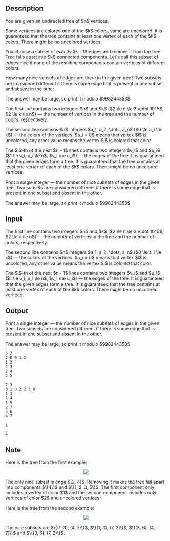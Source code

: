 ## Description

<div><p>You are given an undirected tree of $n$ vertices. </p><p>Some vertices are colored one of the $k$ colors, some are uncolored. It is guaranteed that the tree contains at least one vertex of each of the $k$ colors. There might be no uncolored vertices.</p><p>You choose a subset of <span class="tex-font-style-bf">exactly $k - 1$ edges</span> and remove it from the tree. Tree falls apart into $k$ connected components. Let's call this subset of edges <span class="tex-font-style-it">nice</span> if none of the resulting components contain vertices of different colors.</p><p>How many <span class="tex-font-style-it">nice</span> subsets of edges are there in the given tree? Two subsets are considered different if there is some edge that is present in one subset and absent in the other.</p><p>The answer may be large, so print it modulo $998244353$.</p></div><div class="input-specification"><p>The first line contains two integers $n$ and $k$ ($2 \le n \le 3 \cdot 10^5$, $2 \le k \le n$) — the number of vertices in the tree and the number of colors, respectively.</p><p>The second line contains $n$ integers $a_1, a_2, \dots, a_n$ ($0 \le a_i \le k$) — the colors of the vertices. $a_i = 0$ means that vertex $i$ is uncolored, any other value means the vertex $i$ is colored that color.</p><p>The $i$-th of the next $n - 1$ lines contains two integers $v_i$ and $u_i$ ($1 \le v_i, u_i \le n$, $v_i \ne u_i$) — the edges of the tree. It is guaranteed that the given edges form a tree. It is guaranteed that the tree contains at least one vertex of each of the $k$ colors. There might be no uncolored vertices.</p></div><div class="output-specification"><p>Print a single integer — the number of <span class="tex-font-style-it">nice</span> subsets of edges in the given tree. Two subsets are considered different if there is some edge that is present in one subset and absent in the other.</p><p>The answer may be large, so print it modulo $998244353$.</p></div>

## Input

<p>The first line contains two integers $n$ and $k$ ($2 \le n \le 3 \cdot 10^5$, $2 \le k \le n$) — the number of vertices in the tree and the number of colors, respectively.</p><p>The second line contains $n$ integers $a_1, a_2, \dots, a_n$ ($0 \le a_i \le k$) — the colors of the vertices. $a_i = 0$ means that vertex $i$ is uncolored, any other value means the vertex $i$ is colored that color.</p><p>The $i$-th of the next $n - 1$ lines contains two integers $v_i$ and $u_i$ ($1 \le v_i, u_i \le n$, $v_i \ne u_i$) — the edges of the tree. It is guaranteed that the given edges form a tree. It is guaranteed that the tree contains at least one vertex of each of the $k$ colors. There might be no uncolored vertices.</p>

## Output

<p>Print a single integer — the number of <span class="tex-font-style-it">nice</span> subsets of edges in the given tree. Two subsets are considered different if there is some edge that is present in one subset and absent in the other.</p><p>The answer may be large, so print it modulo $998244353$.</p>





```input1
5 2
2 0 0 1 2
1 2
2 3
2 4
2 5
```




```input2
7 3
0 1 0 2 2 3 0
1 3
1 4
1 5
2 7
3 6
4 7
```




```output1
1
```




```output2
4
```



## Note

<p>Here is the tree from the first example:</p><center> <img class="tex-graphics" src="file://GQDjpEb7.png" style="max-width: 100.0%;max-height: 100.0%;"> </center><p>The only <span class="tex-font-style-it">nice</span> subset is edge $(2, 4)$. Removing it makes the tree fall apart into components $\{4\}$ and $\{1, 2, 3, 5\}$. The first component only includes a vertex of color $1$ and the second component includes only vertices of color $2$ and uncolored vertices.</p><p>Here is the tree from the second example:</p><center> <img class="tex-graphics" src="file://KYe26ah8.png" style="max-width: 100.0%;max-height: 100.0%;"> </center><p>The <span class="tex-font-style-it">nice</span> subsets are $\{(1, 3), (4, 7)\}$, $\{(1, 3), (7, 2)\}$, $\{(3, 6), (4, 7)\}$ and $\{(3, 6), (7, 2)\}$.</p>
